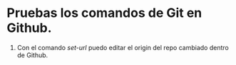 # Pruebas los comandos de Git en Github.

1. Con el comando *set-url* puedo editar el origin del repo cambiado dentro de Github.